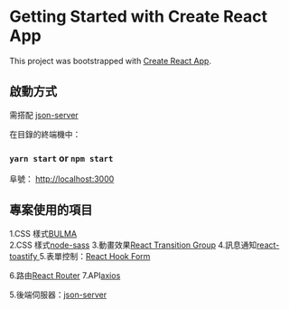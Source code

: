 # Getting Started with Create React App

This project was bootstrapped with [Create React App](https://github.com/facebook/create-react-app).

## 啟動方式
需搭配 [json-server](https://github.com/bb2567/React-store-API)

在目錄的終端機中：
### `yarn start` or `npm start`

阜號： [http://localhost:3000](http://localhost:3000)

## 專案使用的項目

1.CSS 樣式[BULMA](https://bulma.io/)  
2.CSS 樣式[node-sass](https://www.npmjs.com/package/node-sass) 
3.動畫效果[React Transition Group](https://reactcommunity.org/react-transition-group/) 
4.訊息通知[react-toastify ](https://fkhadra.github.io/react-toastify/introduction/) 5.表單控制：[React Hook Form](https://react-hook-form.com/)

6.路由[React Router](https://reactrouter.com/)
7.API[axios](https://github.com/axios/axios)

5.後端伺服器：[json-server](https://github.com/typicode/json-server)

